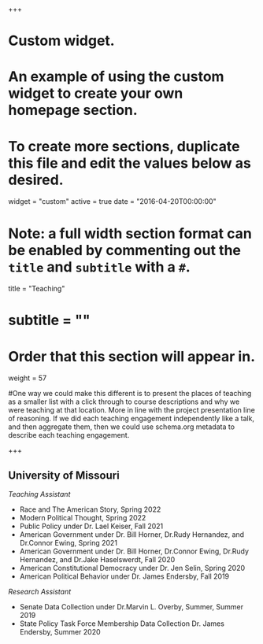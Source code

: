 +++
# Custom widget.
# An example of using the custom widget to create your own homepage section.
# To create more sections, duplicate this file and edit the values below as desired.
widget = "custom"
active = true
date = "2016-04-20T00:00:00"

# Note: a full width section format can be enabled by commenting out the `title` and `subtitle` with a `#`.
title = "Teaching"
# subtitle = ""


# Order that this section will appear in.
weight = 57

#One way we could make this different is to present the places of teaching as a smaller list with a click through to course descriptions and why we were teaching at that location. More in line with the project presentation line of reasoning. If we did each teaching engagement independently like a talk, and then aggregate them, then we could use schema.org metadata to describe each teaching engagement.

+++
<h2>University of Missouri</h2>

_Teaching Assistant_
+ Race and The American Story, Spring 2022
+ Modern Political Thought, Spring 2022
+ Public Policy under Dr. Lael Keiser, Fall 2021
+ American Government under Dr. Bill Horner, Dr.Rudy Hernandez, and Dr.Connor Ewing, Spring 2021
+ American Government under Dr. Bill Horner, Dr.Connor Ewing, Dr.Rudy Hernandez, and Dr.Jake Haselswerdt, Fall 2020
+ American Constitutional Democracy under Dr. Jen Selin, Spring 2020
+ American Political Behavior under Dr. James Endersby, Fall 2019

_Research Assistant_
+ Senate Data Collection under Dr.Marvin L. Overby, Summer, Summer 2019
+ State Policy Task Force Membership Data Collection Dr. James Endersby, Summer 2020
